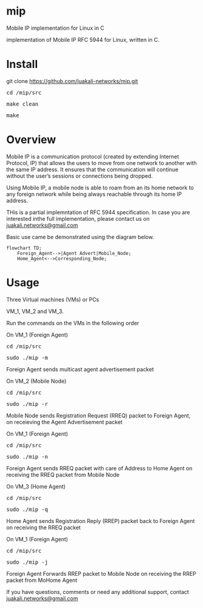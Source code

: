 # mip
Mobile IP implementation for Linux in C

implementation of Mobile IP RFC 5944 for Linux, written in C.

# Install
git clone https://github.com/juakali-networks/mip.git

<pre>cd /mip/src</pre>

<pre>make clean</pre>

<pre>make</pre>

# Overview
Mobile IP is a communication protocol (created by extending Internet Protocol, IP) that allows the users to move from one network to another with the same IP address. It ensures that the communication will continue without the user’s sessions or connections being dropped. 

Using Mobile IP, a mobile node is able to roam from an its home network to any foreign network while being always reachable through its home IP address.


THis is a partial implemntation of RFC 5944 specification. In case you are interested inthe full implementation, please contact us on juakali.networks@gmail.com


Basic use came be demonstrated using the diagram below.

```mermaid
flowchart TD;
    Foreign_Agent-->|Agent Advert|Mobile_Node;
    Home_Agent<-->Corresponding_Node;
```



# Usage
Three Virtual machines (VMs) or PCs

VM_1, VM_2 and VM_3.

Run the commands on the VMs in the following order

On VM_1 (Foreign Agent)
<pre>cd /mip/src</pre>

<pre>sudo ./mip -m </pre>

Foreign Agent sends multicast agent advertisement packet

On VM_2 (Mobile Node)
<pre>cd /mip/src</pre>

<pre>sudo ./mip -r </pre>

Mobile Node sends Registration Request (RREQ) packet to Foreign Agent, on receieving the Agent Advertisement packet

On VM_1 (Foreign Agent)
<pre>cd /mip/src</pre>

<pre>sudo ./mip -n </pre>

Foreign Agent sends RREQ packet with care of Address to Home Agent on receiving the RREQ packet from Mobile Node

On VM_3 (Home Agent)
<pre>cd /mip/src</pre>

<pre>sudo ./mip -q </pre>

Home Agent sends Registration Reply (RREP) packet back to Foreign Agent on receiving the RREQ packet

On VM_1 (Foreign Agent)
<pre>cd /mip/src</pre>

<pre>sudo ./mip -j </pre>

Foreign Agent Forwards RREP packet to Mobile Node on receiving the RREP packet from MoHome Agent


If you have questions, comments or need any additional support, contact juakali.networks@gmail.com


